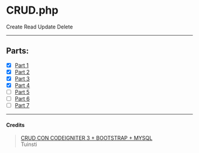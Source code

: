 # CRUD.php
Create Read Update Delete

---
## Parts:
- [x] [Part 1](https://youtu.be/-iFMu58OFjg)
- [x] [Part 2](https://youtu.be/gWH_57OC1d8)
- [x] [Part 3](https://youtu.be/SP7kdeLR2vU)
- [x] [Part 4](https://youtu.be/q4_dsWzJBis)
- [ ] [Part 5](https://youtu.be/PfJ54-6G7c0)
- [ ] [Part 6](https://youtu.be/sJtHWSGqKAM)
- [ ] [Part 7](https://youtu.be/xrWj0CRWTWk)

---
#### Credits
> [CRUD CON CODEIGNITER 3 + BOOTSTRAP + MYSQL](https://www.youtube.com/c/Tuinsti) <br>
> Tuinsti
